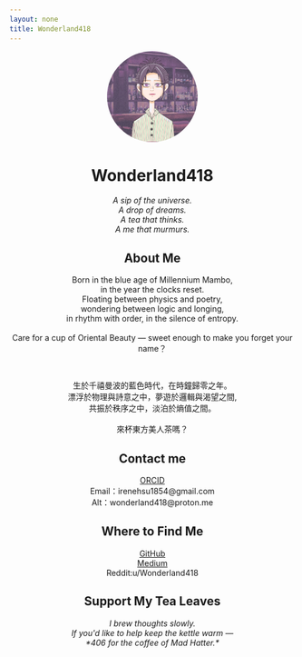 ```yaml
---
layout: none
title: Wonderland418
---
```

<link rel="stylesheet" href="/assets/css/style.css">

<p align="center">
  <img src="./23667A09-410E-4D62-8EB3-4ED507B3A6ED (1).jpg" width="160" style="border-radius: 50%"><br>
</p>

<div style = "text-align: center">
  <h1> Wonderland418</h1>

  <em>
    A sip of the universe.<br>
    A drop of dreams.<br>
    A tea that thinks.<br>
    A me that murmurs.
  </em>

  <h2>About Me</h2>
  <p>
  Born in the blue age of Millennium Mambo, <br>
  in the year the clocks reset.  <br>
  Floating between physics and poetry, <br>
  wondering between logic and longing,  <br>
  in rhythm with order, in the silence of entropy.<br>
  <br>
  Care for a cup of Oriental Beauty — sweet enough to make you forget your name？
  </p>
  <br>
  <p>
    生於千禧曼波的藍色時代，在時鐘歸零之年。<br> 
    漂浮於物理與詩意之中，夢遊於邏輯與渴望之間, <br> 
    共振於秩序之中，淡泊於熵值之間。<br>
    <br>
    來杯東方美人茶嗎？<br>
   </p>

   <h2>Contact me</h2>
   <dl>
     <dt><a href = "https://orcid.org/0009-0001-6375-1915">ORCID</a></dt>
     <dt>Email：irenehsu1854@gmail.com</dt>  
     <dt>Alt：wonderland418@proton.me</dt>
   </dl>

  <h2>Where to Find Me</h2>
  <dl>
    <dt><a  href = "https://githucom/wonderland418">GitHub</a></dt>
    <dt><a  href = "https://medium.com/@Wonderland418">Medium</a></dt>
    <dt>Reddit:u/Wonderland418</dt>
  </dl>

 <h2>Support My Tea Leaves</h2>
  <em>
    I brew thoughts slowly.  <br>
    If you'd like to help keep the kettle warm —  <br>
    *406 for the coffee of Mad Hatter.* <br>
  </em>
</div>
